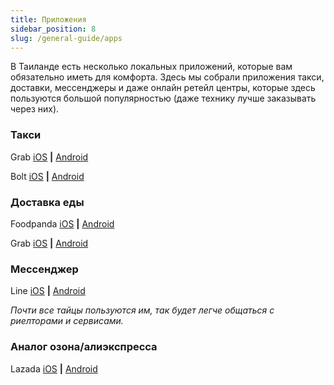 ```yaml
---
title: Приложения
sidebar_position: 8
slug: /general-guide/apps
---
```


В Таиланде есть несколько локальных приложений, которые вам обязательно иметь для комфорта. Здесь мы собрали приложения такси, доставки, мессенджеры и даже онлайн ретейл центры, которые здесь пользуются большой популярностью (даже технику лучше заказывать через них).


### Такси


Grab [iOS](https://apps.apple.com/th/app/grab-superapp/id647268330) **|** [Android](https://play.google.com/store/apps/details?id=com.grabtaxi.passenger&hl=en&gl=US&pli=1)


Bolt [iOS](https://apps.apple.com/ee/app/bolt-fast-affordable-rides/id675033630) **|** [Android](https://play.google.com/store/apps/details?id=ee.mtakso.client&hl=en&gl=US)


### Доставка еды


Foodpanda [iOS](https://apps.apple.com/th/app/foodpanda-food-delivery/id758103884) **|** [Android](https://play.google.com/store/apps/details?id=com.global.foodpanda.android&hl=en&gl=US)


Grab [iOS](https://apps.apple.com/th/app/grab-superapp/id647268330) **|** [Android](https://play.google.com/store/apps/details?id=com.grabtaxi.passenger&hl=en&gl=US&pli=1)


### Мессенджер


Line [iOS](https://apps.apple.com/us/app/line/id443904275) **|** [Android](https://play.google.com/store/apps/details?id=jp.naver.line.android&hl=en&gl=US)

*Почти все тайцы пользуются им, так будет легче общаться с риелторами и сервисами.*


### Аналог озона/алиэкспресса


Lazada [iOS](https://apps.apple.com/th/app/lazada-12-12/id785385147?l=th) **|** [Android](https://play.google.com/store/apps/details?id=com.lazada.android&hl=en&gl=US)